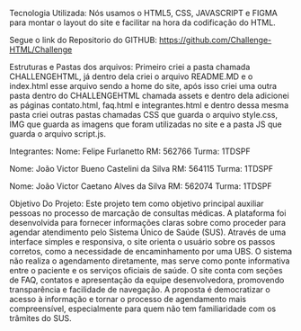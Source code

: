 Tecnologia Utilizada:
Nós usamos o HTML5, CSS, JAVASCRIPT e FIGMA para montar o layout do site e facilitar na hora da codificação do HTML.

Segue o link do Repositorio do GITHUB:
https://github.com/Challenge-HTML/Challenge

Estruturas e Pastas dos arquivos:
Primeiro criei a pasta chamada CHALLENGEHTML, já dentro dela criei o arquivo README.MD e o index.html esse arquivo sendo a home do site, após isso criei uma outra pasta dentro do CHALLENGEHTML chamada assets e dentro dela adicionei as páginas contato.html, faq.html e integrantes.html e dentro dessa mesma pasta criei outras pastas chamadas CSS que guarda o arquivo style.css, IMG que guarda as imagens que foram utilizadas no site e a pasta JS que guarda o arquivo script.js.

Integrantes:
Nome: Felipe Furlanetto
RM: 562766
Turma: 1TDSPF

Nome: João Victor Bueno Castelini da Silva
RM: 564115
Turma: 1TDSPF

Nome: João Victor Caetano Alves da Silva
RM: 562074
Turma: 1TDSPF

Objetivo Do Projeto:
Este projeto tem como objetivo principal auxiliar pessoas no processo de marcação de consultas médicas. A plataforma foi desenvolvida para fornecer informações claras sobre como proceder para agendar atendimento pelo Sistema Único de Saúde (SUS).
Através de uma interface simples e responsiva, o site orienta o usuário sobre os passos corretos, como a necessidade de encaminhamento por uma UBS. O sistema não realiza o agendamento diretamente, mas serve como ponte informativa entre o paciente e os serviços oficiais de saúde.
O site conta com seções de FAQ, contatos e apresentação da equipe desenvolvedora, promovendo transparência e facilidade de navegação.
A proposta é democratizar o acesso à informação e tornar o processo de agendamento mais compreensível, especialmente para quem não tem familiaridade com os trâmites do SUS.


